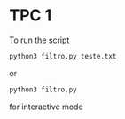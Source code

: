 # TPC 1

To run the script  

```bash
python3 filtro.py teste.txt
```
or
```bash
python3 filtro.py 
```
for interactive mode